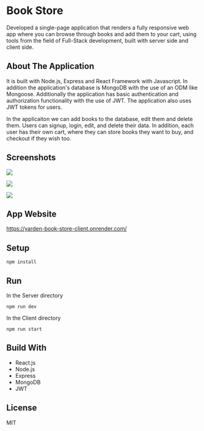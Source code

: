 # Book Store

Developed a single-page application that renders a fully responsive web app where you can browse through books and add them to your cart, using tools from the field of Full-Stack development, built with server side and client side.

## About The Application

It is built with Node.js, Express and React Framework with Javascript. In addition the application's database is MongoDB with the use of an ODM like Mongoose. Additionally the application has basic authentication and authorization functionality with the use of JWT. The application also uses JWT tokens for users.

In the applicaiton we can add books to the database, edit them and delete them. Users can signup, login, edit, and delete their data. In addition, each user has their own cart, where they can store books they want to buy, and checkout if they wish too.

## Screenshots

![](https://i.ibb.co/XtjdV5h/Screen-Shot-2022-09-23-at-13-21-21.png)

![](https://i.ibb.co/MkWMzWV/Screen-Shot-2022-11-18-at-1-56-16.png)

![](https://i.ibb.co/r7hMsrs/Screen-Shot-2022-09-23-at-13-26-13.png)




## App Website

https://yarden-book-store-client.onrender.com/

## Setup

```
npm install
```

## Run

In the Server directory

```
npm run dev
```

In the Client directory

```
npm run start
```

## Build With

- React.js
- Node.js
- Express
- MongoDB
- JWT

## License

MIT
